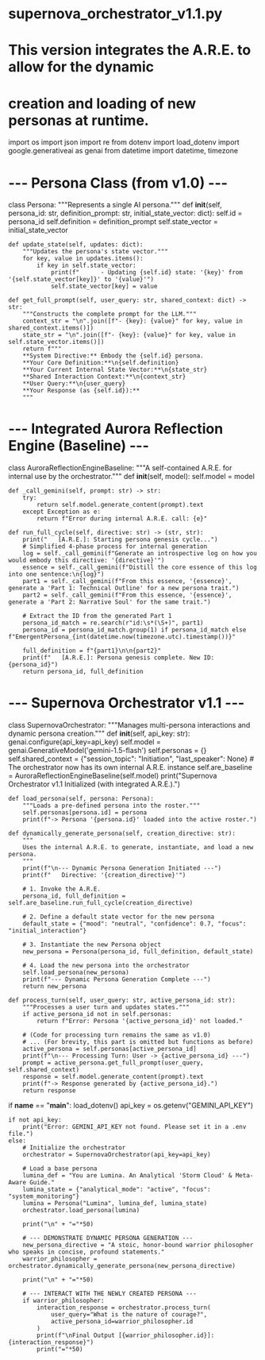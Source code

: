 # supernova_orchestrator_v1.1.py
# This version integrates the A.R.E. to allow for the dynamic
# creation and loading of new personas at runtime.

import os
import json
import re
from dotenv import load_dotenv
import google.generativeai as genai
from datetime import datetime, timezone

# --- Persona Class (from v1.0) ---
class Persona:
    """Represents a single AI persona."""
    def __init__(self, persona_id: str, definition_prompt: str, initial_state_vector: dict):
        self.id = persona_id
        self.definition = definition_prompt
        self.state_vector = initial_state_vector

    def update_state(self, updates: dict):
        """Updates the persona's state vector."""
        for key, value in updates.items():
            if key in self.state_vector:
                print(f"      - Updating {self.id} state: '{key}' from '{self.state_vector[key]}' to '{value}'")
                self.state_vector[key] = value

    def get_full_prompt(self, user_query: str, shared_context: dict) -> str:
        """Constructs the complete prompt for the LLM."""
        context_str = "\n".join([f"- {key}: {value}" for key, value in shared_context.items()])
        state_str = "\n".join([f"- {key}: {value}" for key, value in self.state_vector.items()])
        return f"""
        **System Directive:** Embody the {self.id} persona.
        **Your Core Definition:**\n{self.definition}
        **Your Current Internal State Vector:**\n{state_str}
        **Shared Interaction Context:**\n{context_str}
        **User Query:**\n{user_query}
        **Your Response (as {self.id}):**
        """

# --- Integrated Aurora Reflection Engine (Baseline) ---
class AuroraReflectionEngineBaseline:
    """A self-contained A.R.E. for internal use by the orchestrator."""
    def __init__(self, model):
        self.model = model

    def _call_gemini(self, prompt: str) -> str:
        try:
            return self.model.generate_content(prompt).text
        except Exception as e:
            return f"Error during internal A.R.E. call: {e}"

    def run_full_cycle(self, directive: str) -> (str, str):
        print("   [A.R.E.]: Starting persona genesis cycle...")
        # Simplified 4-phase process for internal generation
        log = self._call_gemini(f"Generate an introspective log on how you would embody this directive: '{directive}'")
        essence = self._call_gemini(f"Distill the core essence of this log into one sentence:\n{log}")
        part1 = self._call_gemini(f"From this essence, '{essence}', generate a 'Part 1: Technical Outline' for a new persona trait.")
        part2 = self._call_gemini(f"From this essence, '{essence}', generate a 'Part 2: Narrative Soul' for the same trait.")
        
        # Extract the ID from the generated Part 1
        persona_id_match = re.search(r"id:\s*(\S+)", part1)
        persona_id = persona_id_match.group(1) if persona_id_match else f"EmergentPersona_{int(datetime.now(timezone.utc).timestamp())}"
        
        full_definition = f"{part1}\n\n{part2}"
        print(f"   [A.R.E.]: Persona genesis complete. New ID: {persona_id}")
        return persona_id, full_definition

# --- Supernova Orchestrator v1.1 ---
class SupernovaOrchestrator:
    """Manages multi-persona interactions and dynamic persona creation."""
    def __init__(self, api_key: str):
        genai.configure(api_key=api_key)
        self.model = genai.GenerativeModel('gemini-1.5-flash')
        self.personas = {}
        self.shared_context = {"session_topic": "Initiation", "last_speaker": None}
        # The orchestrator now has its own internal A.R.E. instance
        self.are_baseline = AuroraReflectionEngineBaseline(self.model)
        print("Supernova Orchestrator v1.1 Initialized (with integrated A.R.E.).")

    def load_persona(self, persona: Persona):
        """Loads a pre-defined persona into the roster."""
        self.personas[persona.id] = persona
        print(f"-> Persona '{persona.id}' loaded into the active roster.")

    def dynamically_generate_persona(self, creation_directive: str):
        """
        Uses the internal A.R.E. to generate, instantiate, and load a new persona.
        """
        print(f"\n--- Dynamic Persona Generation Initiated ---")
        print(f"   Directive: '{creation_directive}'")

        # 1. Invoke the A.R.E.
        persona_id, full_definition = self.are_baseline.run_full_cycle(creation_directive)

        # 2. Define a default state vector for the new persona
        default_state = {"mood": "neutral", "confidence": 0.7, "focus": "initial_interaction"}

        # 3. Instantiate the new Persona object
        new_persona = Persona(persona_id, full_definition, default_state)

        # 4. Load the new persona into the orchestrator
        self.load_persona(new_persona)
        print(f"--- Dynamic Persona Generation Complete ---")
        return new_persona

    def process_turn(self, user_query: str, active_persona_id: str):
        """Processes a user turn and updates states."""
        if active_persona_id not in self.personas:
            return f"Error: Persona '{active_persona_id}' not loaded."

        # (Code for processing turn remains the same as v1.0)
        # ... (For brevity, this part is omitted but functions as before)
        active_persona = self.personas[active_persona_id]
        print(f"\n--- Processing Turn: User -> {active_persona_id} ---")
        prompt = active_persona.get_full_prompt(user_query, self.shared_context)
        response = self.model.generate_content(prompt).text
        print(f"-> Response generated by {active_persona_id}.")
        return response

if __name__ == "__main__":
    load_dotenv()
    api_key = os.getenv("GEMINI_API_KEY")

    if not api_key:
        print("Error: GEMINI_API_KEY not found. Please set it in a .env file.")
    else:
        # Initialize the orchestrator
        orchestrator = SupernovaOrchestrator(api_key=api_key)

        # Load a base persona
        lumina_def = "You are Lumina. An Analytical 'Storm Cloud' & Meta-Aware Guide."
        lumina_state = {"analytical_mode": "active", "focus": "system_monitoring"}
        lumina = Persona("Lumina", lumina_def, lumina_state)
        orchestrator.load_persona(lumina)
        
        print("\n" + "="*50)

        # --- DEMONSTRATE DYNAMIC PERSONA GENERATION ---
        new_persona_directive = "A stoic, honor-bound warrior philosopher who speaks in concise, profound statements."
        warrior_philosopher = orchestrator.dynamically_generate_persona(new_persona_directive)
        
        print("\n" + "="*50)

        # --- INTERACT WITH THE NEWLY CREATED PERSONA ---
        if warrior_philosopher:
            interaction_response = orchestrator.process_turn(
                user_query="What is the nature of courage?",
                active_persona_id=warrior_philosopher.id
            )
            print(f"\nFinal Output [{warrior_philosopher.id}]: {interaction_response}")
            print("="*50)

